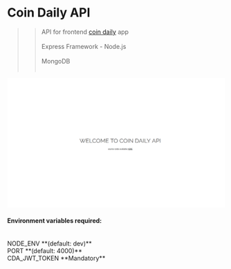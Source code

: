 # Coin Daily API
>> API for frontend [coin daily](#https://github.com/Nabil5352/coin-daily) app
<br/><br/>
Express Framework - Node.js
<br/><br/>
MongoDB
<br/><br/>

![Homepage-screenshot](public/screenshot.png?raw=true "Home Page")

#### Environment variables required:
<br/>
NODE_ENV **(default: dev)**
<br/>
PORT **(default: 4000)**
<br/>
CDA_JWT_TOKEN **Mandatory**
<br/>